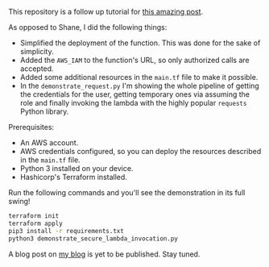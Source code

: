 This repository is a follow up tutorial for [this amazing post](https://itnext.io/creating-an-https-lambda-endpoint-without-api-gateway-eb0db1f6af7a).

As opposed to Shane, I did the following things:
- Simplified the deployment of the function. This was done for the sake of simplicity.
- Added the `AWS_IAM` to the function's URL, so only authorized calls are accepted.
- Added some additional resources in the `main.tf` file to make it possible.
- In the `demonstrate_request.py` I'm showing the whole pipeline of getting the credentials for the user,
  getting temporary ones via assuming the role and finally invoking the lambda with the highly popular `requests`
  Python library.

Prerequisites:
- An AWS account.
- AWS credentials configured, so you can deploy the resources described in the `main.tf` file.
- Python 3 installed on your device.
- Hashicorp's Terraform installed.

Run the following commands and you'll see the demonstration in its full swing!

```bash
terraform init
terraform apply
pip3 install -r requirements.txt
python3 demonstrate_secure_lambda_invocation.py
```

A blog post on [my blog](https://www.nickminaev.com/) is yet to be published. Stay tuned.


